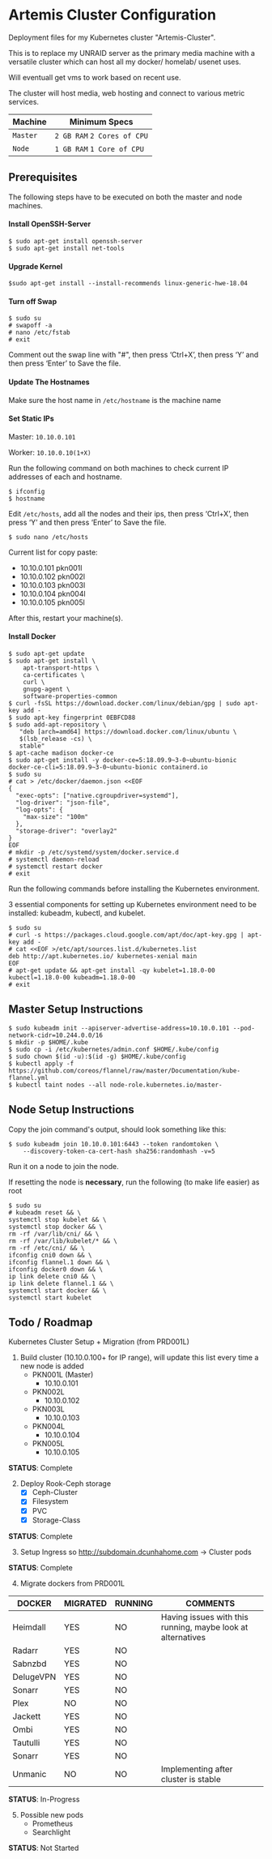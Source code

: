 

# Artemis Cluster Configuration
Deployment files for my Kubernetes cluster "Artemis-Cluster".

This is to replace my UNRAID server as the primary media machine with a versatile cluster which can host all my docker/ homelab/ usenet uses.

Will eventuall get vms to work based on recent use.

The cluster will host media, web hosting and connect to various metric services.

|Machine|Minimum Specs|
|--|--|
|`Master`| `2 GB RAM` `2 Cores of CPU`|
|`Node`| `1 GB RAM` `1 Core of CPU`|

## Prerequisites

The following steps have to be executed on both the master and node machines.

#### Install OpenSSH-Server
    $ sudo apt-get install openssh-server
    $ sudo apt-get install net-tools

#### Upgrade Kernel

    $sudo apt-get install --install-recommends linux-generic-hwe-18.04

#### Turn off Swap

    $ sudo su
    # swapoff -a
    # nano /etc/fstab
    # exit

Comment out the swap line with "#", then press ‘Ctrl+X’, then press ‘Y’ and then press ‘Enter’ to Save the file.

#### Update The Hostnames

Make sure the host name in `/etc/hostname` is the machine name

#### Set Static IPs

Master:  `10.10.0.101`

Worker: `10.10.0.10(1+X)`

Run the following command on both machines to check current IP addresses of each and hostname.

    $ ifconfig
    $ hostname

 Edit `/etc/hosts`, add all the nodes and their ips, then press ‘Ctrl+X’, then press ‘Y’ and then press ‘Enter’ to Save the file.

    $ sudo nano /etc/hosts


Current list for copy paste:

 - 10.10.0.101    pkn001l
 - 10.10.0.102    pkn002l
 - 10.10.0.103    pkn003l
 - 10.10.0.104    pkn004l
 - 10.10.0.105    pkn005l

After this, restart your machine(s).

#### Install Docker
    $ sudo apt-get update
    $ sudo apt-get install \
        apt-transport-https \
        ca-certificates \
        curl \
        gnupg-agent \
        software-properties-common
    $ curl -fsSL https://download.docker.com/linux/debian/gpg | sudo apt-key add -
    $ sudo apt-key fingerprint 0EBFCD88
    $ sudo add-apt-repository \
       "deb [arch=amd64] https://download.docker.com/linux/ubuntu \
       $(lsb_release -cs) \
       stable"
    $ apt-cache madison docker-ce
    $ sudo apt-get install -y docker-ce=5:18.09.9~3-0~ubuntu-bionic docker-ce-cli=5:18.09.9~3-0~ubuntu-bionic containerd.io
    $ sudo su
    # cat > /etc/docker/daemon.json <<EOF
    {
      "exec-opts": ["native.cgroupdriver=systemd"],
      "log-driver": "json-file",
      "log-opts": {
        "max-size": "100m"
      },
      "storage-driver": "overlay2"
    }
    EOF
    # mkdir -p /etc/systemd/system/docker.service.d
    # systemctl daemon-reload
    # systemctl restart docker
    # exit

Run the following commands before installing the Kubernetes environment.

3 essential components for setting up Kubernetes environment need to be installed: kubeadm, kubectl, and kubelet.

    $ sudo su
    # curl -s https://packages.cloud.google.com/apt/doc/apt-key.gpg | apt-key add -
    # cat <<EOF >/etc/apt/sources.list.d/kubernetes.list
    deb http://apt.kubernetes.io/ kubernetes-xenial main
    EOF
    # apt-get update && apt-get install -qy kubelet=1.18.0-00 kubectl=1.18.0-00 kubeadm=1.18.0-00
    # exit

## Master Setup Instructions

    $ sudo kubeadm init --apiserver-advertise-address=10.10.0.101 --pod-network-cidr=10.244.0.0/16
    $ mkdir -p $HOME/.kube
    $ sudo cp -i /etc/kubernetes/admin.conf $HOME/.kube/config
    $ sudo chown $(id -u):$(id -g) $HOME/.kube/config
    $ kubectl apply -f https://github.com/coreos/flannel/raw/master/Documentation/kube-flannel.yml
    $ kubectl taint nodes --all node-role.kubernetes.io/master-

## Node Setup Instructions

Copy the join command's output, should look something like this:

    $ sudo kubeadm join 10.10.0.101:6443 --token randomtoken \
        --discovery-token-ca-cert-hash sha256:randomhash -v=5

Run it on a node to join the node.

If resetting the node is **necessary**, run the following (to make life easier) as root

    $ sudo su
    # kubeadm reset && \
    systemctl stop kubelet && \
    systemctl stop docker && \
    rm -rf /var/lib/cni/ && \
    rm -rf /var/lib/kubelet/* && \
    rm -rf /etc/cni/ && \
    ifconfig cni0 down && \
    ifconfig flannel.1 down && \
    ifconfig docker0 down && \
    ip link delete cni0 && \
    ip link delete flannel.1 && \
    systemctl start docker && \
    systemctl start kubelet






## Todo / Roadmap

Kubernetes Cluster Setup + Migration (from PRD001L)

1. Build cluster (10.10.0.100+ for IP range), will update this list every time a new node is added
    - PKN001L (Master)
      -  10.10.0.101
    - PKN002L
	    - 10.10.0.102
    - PKN003L
	    - 10.10.0.103
    - PKN004L
	    - 10.10.0.104
    - PKN005L
	    - 10.10.0.105

**STATUS**: Complete

2. Deploy Rook-Ceph storage
    - [x] Ceph-Cluster
    - [x] Filesystem
    - [x] PVC
    - [x] Storage-Class

**STATUS**: Complete

3. Setup Ingress so http://subdomain.dcunhahome.com -> Cluster pods

**STATUS**: Complete

4. Migrate dockers from PRD001L

|DOCKER|MIGRATED|RUNNING|COMMENTS
|--|--|--|--|
|Heimdall|YES|NO|Having issues with this running, maybe look at alternatives
|Radarr|YES|NO|
|Sabnzbd|YES|NO|
|DelugeVPN|YES|NO|
|Sonarr|YES|NO|
|Plex|NO|NO|
|Jackett|YES|NO|
|Ombi|YES|NO|
|Tautulli|YES|NO|
|Sonarr|YES|NO|
|Unmanic|NO|NO|Implementing after cluster is stable|

  **STATUS**: In-Progress

5. Possible new pods
    - Prometheus
    - Searchlight


  **STATUS**: Not Started
